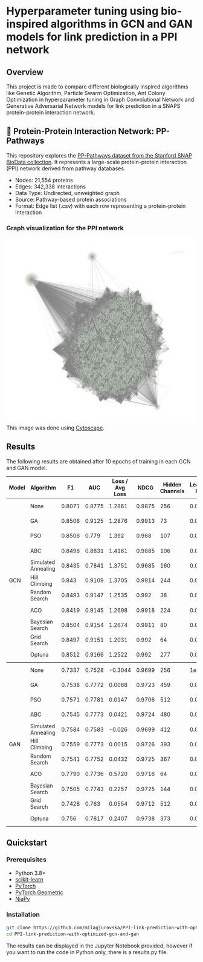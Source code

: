 # Hyperparameter tuning using bio-inspired algorithms in GCN and GAN models for link prediction in a PPI network 

## Overview

This project is made to compare different biologically inspired algorithms like Genetic Algorithm, Particle Swarm Optimization, Ant Colony Optimization in hyperparameter tuning in Graph Convolutional Network and Generative Adversarial Network models for link prediction in a SNAPS protein-protein interaction network. 

## 🧬 Protein-Protein Interaction Network: PP-Pathways
This repository explores the <a href="https://snap.stanford.edu/biodata/datasets/10000/10000-PP-Pathways.html">PP-Pathways dataset from the Stanford SNAP BioData collection</a>. It represents a large-scale protein-protein interaction (PPI) network derived from pathway databases.

<ul>
<li>Nodes: 21,554 proteins</li>
<li>Edges: 342,338 interactions</li>
<li>Data Type: Undirected, unweighted graph</li>
<li>Source: Pathway-based protein associations</li>
<li>Format: Edge list (.csv) with each row representing a protein-protein interaction</li>
</ul>

### Graph visualization for the PPI network
<img src="ppi-visualization.png" alt="Protein Graph" width="500"/>
This image was done using <a href="https://cytoscape.org/">Cytoscape</a>.

## Results
The following results are obtained after 10 epochs of training in each GCN and GAN model.

<table>
  <thead>
    <tr>
      <th>Model</th>
      <th>Algorithm</th>
      <th>F1</th>
      <th>AUC</th>
      <th>Loss / Avg Loss</th>
      <th>NDCG</th>
      <th>Hidden Channels</th>
      <th>Learning Rate</th>
      <th># Layers</th>
      <th>Dropout</th>
      <th>Time</th>
    </tr>
  </thead>
  <tbody>
    <tr><td rowspan="11">GCN</td><td>None</td><td>0.8071</td><td>0.8775</td><td>1.2861</td><td>0.9875</td><td>256</td><td>0.01</td><td>5</td><td>0</td><td>1m 19s</td></tr>
    <tr><td>GA</td><td>0.8506</td><td>0.9125</td><td>1.2876</td><td>0.9913</td><td>73</td><td>0.0122</td><td>3</td><td>0.4</td><td>9m 20s</td></tr>
    <tr><td>PSO</td><td>0.8506</td><td>0.779</td><td>1.392</td><td>0.968</td><td>107</td><td>0.01339</td><td>3</td><td>0.55</td><td>11m 56s</td></tr>
    <tr><td>ABC</td><td>0.8496</td><td>0.8831</td><td>1.4161</td><td>0.9885</td><td>106</td><td>0.00691</td><td>3</td><td>0.15</td><td>14m 28s</td></tr>
    <tr><td>Simulated Annealing</td><td>0.8435</td><td>0.7841</td><td>1.3751</td><td>0.9685</td><td>160</td><td>0.00974</td><td>3</td><td>0.23</td><td>13m 18s</td></tr>
    <tr><td>Hill Climbing</td><td>0.843</td><td>0.9109</td><td>1.3705</td><td>0.9914</td><td>244</td><td>0.01102</td><td>3</td><td>0.66</td><td>9m 10s</td></tr>
    <tr><td>Random Search</td><td>0.8493</td><td>0.9147</td><td>1.2535</td><td>0.992</td><td>38</td><td>0.01378</td><td>3</td><td>0.18</td><td>12m 20s</td></tr>
    <tr><td>ACO</td><td>0.8419</td><td>0.9145</td><td>1.2698</td><td>0.9918</td><td>224</td><td>0.00215</td><td>3</td><td>0.7</td><td>4m 30s</td></tr>
    <tr><td>Bayesian Search</td><td>0.8504</td><td>0.9154</td><td>1.2674</td><td>0.9911</td><td>80</td><td>0.00785</td><td>4</td><td>0.1</td><td>10m 22s</td></tr>
    <tr><td>Grid Search</td><td>0.8497</td><td>0.9151</td><td>1.2031</td><td>0.992</td><td>64</td><td>0.01</td><td>3</td><td>0.3</td><td>9m 13s</td></tr>
    <tr><td>Optuna</td><td>0.8512</td><td>0.9166</td><td>1.2522</td><td>0.992</td><td>277</td><td>0.00153</td><td>4</td><td>0</td><td>22m 22s</td></tr>
  </tbody>
  <tbody>
    <tr><td rowspan="11">GAN</td><td>None</td><td>0.7337</td><td>0.7528</td><td>-0.3044</td><td>0.9699</td><td>256</td><td>1e-4</td><td>-</td><td>0.3</td><td>1m 21s</td></tr>
    <tr><td>GA</td><td>0.7538</td><td>0.7772</td><td>0.0088</td><td>0.9723</td><td>459</td><td>0.0019</td><td>-</td><td>0.33</td><td>8m 59s</td></tr>
    <tr><td>PSO</td><td>0.7571</td><td>0.7781</td><td>0.0147</td><td>0.9706</td><td>512</td><td>0.002</td><td>-</td><td>0.31</td><td>15m 22s</td></tr>
    <tr><td>ABC</td><td>0.7545</td><td>0.7773</td><td>0.0421</td><td>0.9724</td><td>480</td><td>0.00136</td><td>-</td><td>0.22</td><td>8m 32s</td></tr>
    <tr><td>Simulated Annealing</td><td>0.7584</td><td>0.7583</td><td>-0.026</td><td>0.9699</td><td>412</td><td>0.002</td><td>-</td><td>0.1</td><td>18m 12s</td></tr>
    <tr><td>Hill Climbing</td><td>0.7559</td><td>0.7773</td><td>0.0015</td><td>0.9726</td><td>393</td><td>0.002</td><td>-</td><td>0.4</td><td>11m 47s</td></tr>
    <tr><td>Random Search</td><td>0.7541</td><td>0.7752</td><td>0.0432</td><td>0.9725</td><td>367</td><td>0.00166</td><td>-</td><td>0.2</td><td>8m 36s</td></tr>
    <tr><td>ACO</td><td>0.7790</td><td>0.7736</td><td>0.5720</td><td>0.9716</td><td>64</td><td>0.00167</td><td>-</td><td>0.4</td><td>13m 29s</td></tr>
    <tr><td>Bayesian Search</td><td>0.7505</td><td>0.7743</td><td>0.2257</td><td>0.9725</td><td>144</td><td>0.00062</td><td>-</td><td>0.35</td><td>9m 55s</td></tr>
    <tr><td>Grid Search</td><td>0.7428</td><td>0.763</td><td>0.0554</td><td>0.9712</td><td>512</td><td>0.0001</td><td>-</td><td>0</td><td>12m 6s</td></tr>
    <tr><td>Optuna</td><td>0.756</td><td>0.7817</td><td>0.2407</td><td>0.9738</td><td>373</td><td>0.00068</td><td>-</td><td>0.51</td><td>20m 24s</td></tr>
  </tbody>
</table>


## Quickstart

### Prerequisites
- Python 3.8+
- [scikit-learn](https://scikit-learn.org/stable/)
- [PyTorch](https://pytorch.org/get-started/locally/) 
- [PyTorch Geometric](https://pytorch-geometric.readthedocs.io)
- [NiaPy](https://niapy.org/en/stable/index.html#niapy-s-documentation)

### Installation
```bash
git clone https://github.com/milagjurovska/PPI-link-prediction-with-optimized-gcn-and-gan.git
cd PPI-link-prediction-with-optimized-gcn-and-gan
```
The results can be displayed in the Jupyter Notebook provided, however if you want to run the code in Python only, there is a results.py file.
